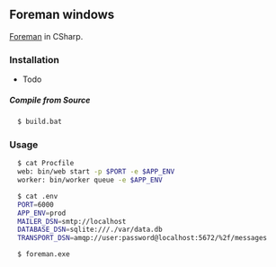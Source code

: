 ## Foreman windows

[Foreman](https://github.com/ddollar/foreman) in CSharp.

### Installation

- Todo

##### Compile from Source

```sh
  $ build.bat
```

### Usage

```sh
  $ cat Procfile
  web: bin/web start -p $PORT -e $APP_ENV
  worker: bin/worker queue -e $APP_ENV
```

```sh
  $ cat .env
  PORT=6000
  APP_ENV=prod
  MAILER_DSN=smtp://localhost
  DATABASE_DSN=sqlite:///./var/data.db
  TRANSPORT_DSN=amqp://user:password@localhost:5672/%2f/messages
```

```sh
  $ foreman.exe
```
